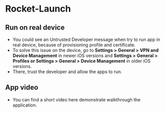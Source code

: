 # Rocket-Launch

## Run on real device
- You could see an Untrusted Developer message when try to run app in real device, because of provisioning profile and certificate.
- To solve this issue on the device, go to **Settings > General > VPN and Device Management** in newer iOS versions and **Settings > General > Profiles or Settings > General > Device Management** in older iOS versions.
- There, trust the developer and allow the apps to run.

## App video
- You can find a short video here demonstrate walkthrough the application.
